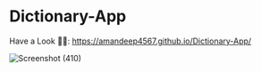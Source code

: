 # Dictionary-App

Have a Look 👨‍💻: https://amandeep4567.github.io/Dictionary-App/

![Screenshot (410)](https://user-images.githubusercontent.com/90441055/217752650-7f194585-0cc4-49d0-ac00-6d4f8a8dfc28.png)
